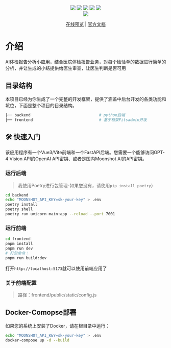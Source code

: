 <p align="center">
<img src="https://img.shields.io/badge/Vue-3.3.4-brightgreen.svg"/>
    <img src="https://img.shields.io/badge/Vite-4.4.3-green.svg"/>
    <img src="https://img.shields.io/badge/pinia-2.1.4-blueviolet.svg"/>
    <img src="https://img.shields.io/badge/Element Plus-2.3.7-blue.svg"/>
    <a src="https://github.com/caoguanjie" target="_blank">
        <img src="https://img.shields.io/github/stars/caoguanjie/fitsadmin.svg?style=social&label=Stars"/>
    </a>
    <br/>
    <a href="https://github.com/caoguanjie" target="_blank">
        <img src="https://img.shields.io/badge/Author-丰德前端框架组-orange.svg"/>
    </a>
</p>
<p align="center">
    <a target="_blank" href="https://caoguanjie.github.io/fitsadmin/">在线预览</a> |  <a target="_blank" href="https://caoguanjie.github.io/fitsadmin/">官方文档</a> 
</p>

# 介绍

AI体检报告分析小应用，结合医院体检报告业务，对每个检验单的数据进行简单的分析，并让生成的小结提供给医生审查，让医生判断是否可用

## 目录结构

本项目已经为你生成了一个完整的开发框架，提供了涵盖中后台开发的各类功能和坑位，下面是整个项目的目录结构。

```sh
├── backend                              # python后端
├── frontend                             # 基于框架Fitsadmin开发
```

## 🛠 快速入门


该应用程序有一个Vue3/Vite前端和一个FastAPI后端。您需要一个能够访问GPT-4 Vision API的OpenAI API密钥、或者是国内Moonshot AI的API密钥。

### 运行后端
> 我使用Poetry进行包管理-如果您没有，请使用`pip install poetry`）


```bash
cd backend
echo "MOONSHOT_API_KEY=sk-your-key" > .env
poetry install
poetry shell
poetry run uvicorn main:app --reload --port 7001
```


### 运行前端
```bash
cd frontend
pnpm install
pnpm run dev
# 打包命令：
pnpm run build:dev
```
打开` http://localhost:5173 `就可以使用前端应用了

### 关于前端配置
> 路径：frontend/public/static/config.js


## Docker-Comopse部署
如果您的系统上安装了Docker，请在根目录中运行：


```bash
echo "MOONSHOT_API_KEY=sk-your-key" > .env
docker-compose up -d --build
```
